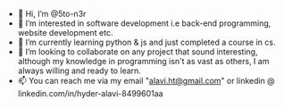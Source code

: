 - 👋 Hi, I’m @5to-n3r
- 👀 I’m interested in software development i.e back-end programming, website development etc.
- 🌱 I’m currently learning python & js and just completed a course in cs.
- 💞️ I’m looking to collaborate on any project that sound interesting, although my knowledge in programming isn't as vast as others, I am always willing and ready to learn.
- 📫 You can reach me via my email "alavi.ht@gmail.com" or linkedin @ linkedin.com/in/hyder-alavi-8499601aa

<!---
5to-n3r/5to-n3r is a ✨ special ✨ repository because its `README.md` (this file) appears on your GitHub profile.
You can click the Preview link to take a look at your changes.
--->
